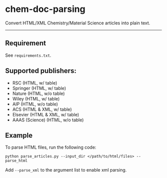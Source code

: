 # chem-doc-parsing
Convert HTML/XML Chemistry/Material Science articles into plain text.

---

## Requirement

See `requirements.txt`.

## Supported publishers:

- RSC (HTML, w/ table)
- Springer (HTML, w/ table)
- Nature (HTML, w/o table)
- Wiley (HTML, w/ table)
- AIP (HTML, w/o table)
- ACS (HTML & XML, w/ table)
- Elsevier (HTML & XML, w/ table)
- AAAS (Science) (HTML, w/o table)

## Example

To parse HTML files, run the following code:
```shell
python parse_articles.py --input_dir </path/to/html/files> --parse_html
```

Add `--parse_xml` to the argument list to enable xml parsing.
